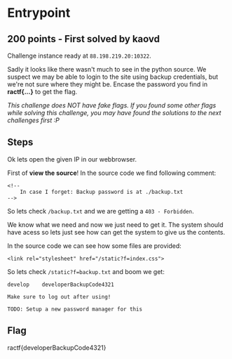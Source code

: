 # Entrypoint

## 200 points - First solved by kaovd

Challenge instance ready at `88.198.219.20:10322`.

Sadly it looks like there wasn't much to see in the python source. We suspect we may be able to login to the site using backup credentials, but we're not sure where they might be. Encase the password you find in **ractf{...}** to get the flag.

*This challenge does NOT have fake flags. If you found some other flags while solving this challenge, you may have found the solutions to the next challenges first :P*

## Steps
Ok lets open the given IP in our webbrowser.

First of **view the source**!
In the source code we find following comment:
```
<!--
    In case I forget: Backup password is at ./backup.txt
-->
```

So lets check `/backup.txt` and we are getting a `403 - Forbidden`.

We know what we need and now we just need to get it.
The system should have acess so lets just see how can get the system to give us the contents.

In the source code we can see how some files are provided:
```
<link rel="stylesheet" href="/static?f=index.css">
```

So lets check `/static?f=backup.txt` and boom we get:
```
develop    developerBackupCode4321

Make sure to log out after using!

TODO: Setup a new password manager for this
```

## Flag
ractf{developerBackupCode4321}
